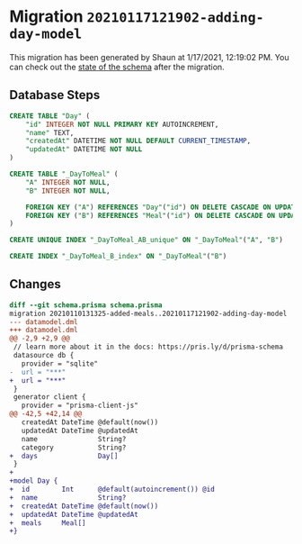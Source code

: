 # Migration `20210117121902-adding-day-model`

This migration has been generated by Shaun at 1/17/2021, 12:19:02 PM.
You can check out the [state of the schema](./schema.prisma) after the migration.

## Database Steps

```sql
CREATE TABLE "Day" (
    "id" INTEGER NOT NULL PRIMARY KEY AUTOINCREMENT,
    "name" TEXT,
    "createdAt" DATETIME NOT NULL DEFAULT CURRENT_TIMESTAMP,
    "updatedAt" DATETIME NOT NULL
)

CREATE TABLE "_DayToMeal" (
    "A" INTEGER NOT NULL,
    "B" INTEGER NOT NULL,

    FOREIGN KEY ("A") REFERENCES "Day"("id") ON DELETE CASCADE ON UPDATE CASCADE,
    FOREIGN KEY ("B") REFERENCES "Meal"("id") ON DELETE CASCADE ON UPDATE CASCADE
)

CREATE UNIQUE INDEX "_DayToMeal_AB_unique" ON "_DayToMeal"("A", "B")

CREATE INDEX "_DayToMeal_B_index" ON "_DayToMeal"("B")
```

## Changes

```diff
diff --git schema.prisma schema.prisma
migration 20210110131325-added-meals..20210117121902-adding-day-model
--- datamodel.dml
+++ datamodel.dml
@@ -2,9 +2,9 @@
 // learn more about it in the docs: https://pris.ly/d/prisma-schema
 datasource db {
   provider = "sqlite"
-  url = "***"
+  url = "***"
 }
 generator client {
   provider = "prisma-client-js"
@@ -42,5 +42,14 @@
   createdAt DateTime @default(now())
   updatedAt DateTime @updatedAt
   name               String?
   category           String?
+  days               Day[]
 }
+
+model Day {
+  id        Int      @default(autoincrement()) @id
+  name               String?
+  createdAt DateTime @default(now())
+  updatedAt DateTime @updatedAt
+  meals     Meal[]   
+}
```



